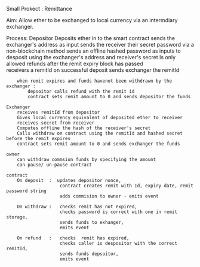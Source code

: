 Small Prokect : Remittance 

Aim: Allow ether to be exchanged to local currency via an intermdiary exchanger.

Process: 
	Depositor 
		Deposits ether in to the smart contract
		sends the exchanger's address as input 
		sends the receiver their secret password via a non-blockchain method
		sends an offline hashed password as inputs to desposit using the exchanger's address and receiver's secret 
		Is only allowed refunds after the remit expiry block has passed		
		receivers a remitId on successful deposit
		sends exchanger the remitId

		when remit expires and funds havenot been withdrawn by the exchanger : 
			depsoitor calls refund with the remit id
			contract sets remit amount to 0 and sends depositor the funds

	Exchanger
		receives remitId from depositor
		Gives local currency equivalent of deposited ether to receiver
		receives secret from receiver
		Computes offline the hash of the receiver's secret
		Calls withdraw on contract using the remitId and hashed secret before the remit expires
		contract sets remit amount to 0 and sends exchanger the funds

	owner
		can withdraw commsion funds by specifying the amount
		can pause/ un-pause contract

	contract 
		On deposit  :  updates depositor nonce,
						contract creates remit with Id, expiry date, remit password string
						adds commision to owner - emits event

		On withdraw : 	checks remit has not expired, 
						checks password is correct with one in remit storage,
						sends funds to exhanger,
						emits event

		On refund   :	checks  remit has expired,
					  	checks caller is despositor with the correct remitId,
						sends funds depsoitor, 
						emits event


